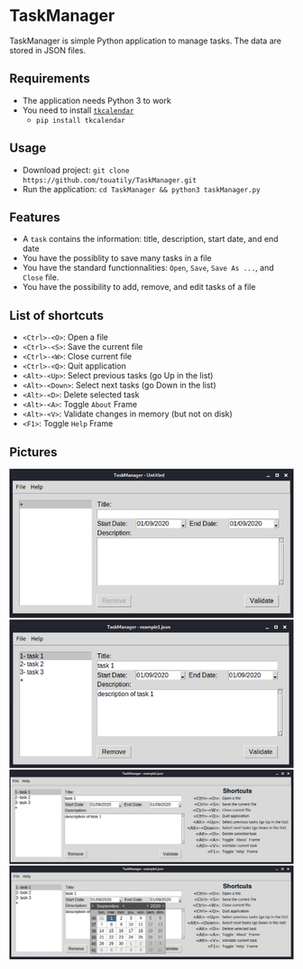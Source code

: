 # TaskManager

TaskManager is simple Python application to manage tasks.
The data are stored in JSON files.

## Requirements

- The application needs Python 3 to work
- You need to install [`tkcalendar`](https://pypi.org/project/tkcalendar)
    - `pip install tkcalendar`

## Usage

- Download project: `git clone https://github.com/touatily/TaskManager.git`
- Run the application: `cd TaskManager && python3 taskManager.py`

## Features

 - A `task` contains the information: title, description, start date, and end date
 - You have the possiblity to save many tasks in a file
 - You have the standard functionnalities: `Open`, `Save`, `Save As ...`, and `Close` file.
 - You have the possibility to add, remove, and edit tasks of a file


## List of shortcuts

 - `<Ctrl>-<O>`: Open a file
 - `<Ctrl>-<S>`: Save the current file
 - `<Ctrl>-<W>`: Close current file
 - `<Ctrl>-<Q>`: Quit application
 - `<Alt>-<Up>`: Select previous tasks (go Up in the list)
 - `<Alt>-<Down>`: Select next tasks (go Down in the list)
 - `<Alt>-<D>`: Delete selected task
 - `<Alt>-<A>`: Toggle `About` Frame
 - `<Alt>-<V>`: Validate changes in memory (but not on disk)
 - `<F1>`:  Toggle `Help` Frame

## Pictures

![Application](https://raw.githubusercontent.com/touatily/TaskManager/master/Pictures/Capture1.PNG)
![Application](https://raw.githubusercontent.com/touatily/TaskManager/master/Pictures/Capture2.PNG)
![Application](https://raw.githubusercontent.com/touatily/TaskManager/master/Pictures/Capture3.PNG)
![Application](https://raw.githubusercontent.com/touatily/TaskManager/master/Pictures/Capture4.PNG)
